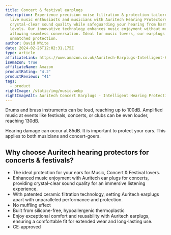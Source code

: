 ```yaml
---
title: Concert & festival earplugs
description: Experience precision noise filtration & protection tailored for
  live music enthusiasts and musicians with Auritech Hearing Protectors. Enjoy
  crystal-clear sound quality while safeguarding your hearing from harmful noise
  levels. Our innovative technology enhances music enjoyment without muffling,
  allowing seamless conversation. Ideal for music lovers, our earplugs provide
  unmatched protection.
author: David White
date: 2024-02-26T12:02:31.175Z
type: article
affiliateLink: https://www.amazon.co.uk/Auritech-Earplugs-Intelligent-Hearing-Protection/dp/B00DEJDAZQ?maas=maas_adg_B4BC438E3258C0E4687516CF93C21EE1_afap_abs&ref_=aa_maas&tag=maas
isAmazon: true
affiliateName: Amazon
productRating: "4.2"
productReviews: "41"
tags:
  - product
rightImage: /static/img/music.webp
rightImageAlt: Auritech Concert Earplugs - Intelligent Hearing Protection for music lovers
---
```

Drums and brass instruments can be loud, reaching up to 100dB. Amplified music at events like festivals, concerts, or clubs can be even louder, reaching 130dB.

Hearing damage can occur at 85dB. It is important to protect your ears. This applies to both musicians and concert-goers.

## Why choose Auritech hearing protectors for concerts & festivals?

* The ideal protection for your ears for Music, Concert & Festival lovers.
* Enhanced music enjoyment with Auritech ear plugs for concerts, providing crystal-clear sound quality for an immersive listening experience.
* With patented ceramic filtration technology, setting Auritech earplugs apart with unparalleled performance and protection.
* No muffling effect
* Built from silicone-free, hypoallergenic thermoplastic
* Enjoy exceptional comfort and reusability with Auritech earplugs, ensuring a comfortable fit for extended wear and long-lasting use.
* CE-approved
